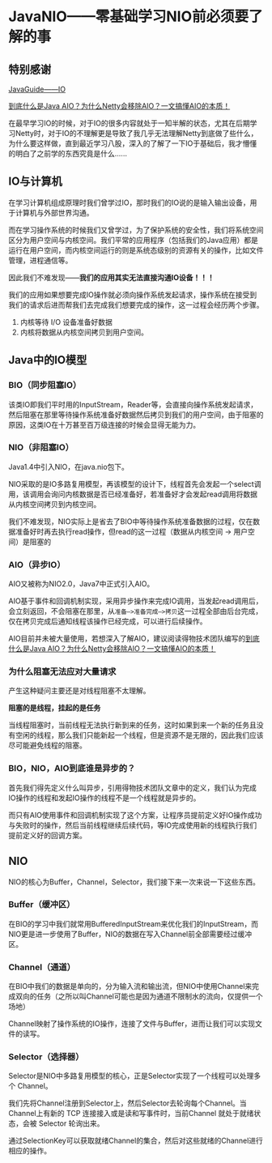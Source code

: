 # JavaNIO——零基础学习NIO前必须要了解的事

## 特别感谢

[JavaGuide——IO](http://javaguide.cn/java/io/io-model.html)

[到底什么是Java AIO？为什么Netty会移除AIO？一文搞懂AIO的本质！](http://www.52im.net/thread-4283-1-1.html)

在最早学习IO的时候，对于IO的很多内容就处于一知半解的状态，尤其在后期学习Netty时，对于IO的不理解更是导致了我几乎无法理解Netty到底做了些什么，为什么要这样做，直到最近学习八股，深入的了解了一下IO于基础后，我才懵懂的明白了之前学的东西究竟是什么......

## IO与计算机

在学习计算机组成原理时我们曾学过IO，那时我们的IO说的是输入输出设备，用于计算机与外部世界沟通。

而在学习操作系统的时候我们又曾学过，为了保护系统的安全性，我们将系统空间区分为用户空间与内核空间。我们平常的应用程序（包括我们的Java应用）都是运行在用户空间，而内核空间运行的则是系统态级别的资源有关的操作，比如文件管理，进程通信等。

因此我们不难发现——**我们的应用其实无法直接沟通IO设备！！！**

我们的应用如果想要完成IO操作就必须向操作系统发起请求，操作系统在接受到我们的请求后进而帮我们去完成我们想要完成的操作，这一过程会经历两个步骤。

1. 内核等待 I/O 设备准备好数据
2. 内核将数据从内核空间拷贝到用户空间。

## Java中的IO模型

### BIO（同步阻塞IO）

该类IO即我们平时用的InputStream，Reader等，会直接向操作系统发起请求，然后阻塞在那里等待操作系统准备好数据然后拷贝到我们的用户空间，由于阻塞的原因，这类IO在十万甚至百万级连接的时候会显得无能为力。

### NIO（非阻塞IO）

Java1.4中引入NIO，在java.nio包下。

NIO采取的是IO多路复用模型，再该模型的设计下，线程首先会发起一个select调用，该调用会询问内核数据是否已经准备好，若准备好才会发起read调用将数据从内核空间拷贝到内核空间。

我们不难发现，NIO实际上是省去了BIO中等待操作系统准备数据的过程，仅在数据准备好时再去执行read操作，但read的这一过程（数据从内核空间 -> 用户空间）是阻塞的

### AIO（异步IO）

AIO又被称为NIO2.0，Java7中正式引入AIO。

AIO基于事件和回调机制实现，采用异步操作来完成IO调用，当发起read调用后，会立刻返回，不会阻塞在那里，从`准备—>准备完成—>拷贝`这一过程全部由后台完成，仅在拷贝完成后通知线程该操作已经完成，可以进行后续操作。

AIO目前并未被大量使用，若想深入了解AIO，建议阅读得物技术团队编写的[到底什么是Java AIO？为什么Netty会移除AIO？一文搞懂AIO的本质！](http://www.52im.net/thread-4283-1-1.html)

### 为什么阻塞无法应对大量请求

产生这种疑问主要还是对线程阻塞不太理解。

**阻塞的是线程，挂起的是任务**

当线程阻塞时，当前线程无法执行新到来的任务，这时如果到来一个新的任务且没有空闲的线程，那么我们只能新起一个线程，但是资源不是无限的，因此我们应该尽可能避免线程的阻塞。

### BIO，NIO，AIO到底谁是异步的？

首先我们得先定义什么叫异步，引用得物技术团队文章中的定义，我们认为完成IO操作的线程和发起IO操作的线程不是一个线程就是异步的。

而只有AIO使用事件和回调机制实现了这个方案，让程序员提前定义好IO操作成功与失败时的操作，然后当前线程继续后续代码，等IO完成使用新的线程执行我们提前定义好的回调方案。

## NIO

NIO的核心为Buffer，Channel，Selector，我们接下来一次来说一下这些东西。

### Buffer（缓冲区）

在BIO的学习中我们就常用BufferedInputStream来优化我们的InputStream，而NIO更是进一步使用了Buffer，NIO的数据在写入Channel前全部需要经过缓冲区。

### Channel（通道）

在BIO中我们的数据是单向的，分为输入流和输出流，但NIO中使用Channel来完成双向的任务（之所以叫Channel可能也是因为通道不限制水的流向，仅提供一个场地）

Channel映射了操作系统的IO操作，连接了文件与Buffer，进而让我们可以实现文件的读写。

### Selector（选择器）

Selector是NIO中多路复用模型的核心，正是Selector实现了一个线程可以处理多个 Channel。

我们先将Channel注册到Selector上，然后Selector去轮询每个Channel。当Channel上有新的 TCP 连接接入或是读和写事件时，当前Channel 就处于就绪状态，会被 Selector 轮询出来。

通过SelectionKey可以获取就绪Channel的集合，然后对这些就绪的Channel进行相应的操作。

